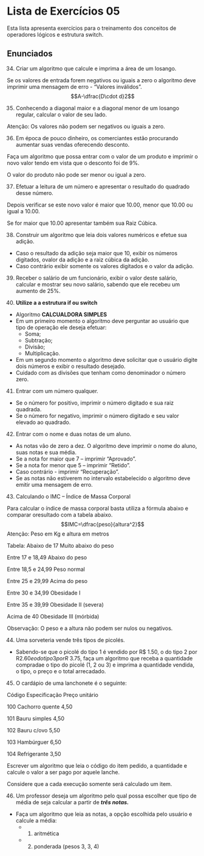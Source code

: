 # Lista de Exercícios 05

Esta lista apresenta exercícios para o treinamento dos conceitos de operadores lógicos e estrutura switch.

## Enunciados
34. Criar um algoritmo que calcule e imprima a área de um losango. 

Se os valores de entrada forem negativos ou iguais a zero o algoritmo deve imprimir uma mensagem de erro - “Valores inválidos”.
$$A-\dfrac{D\cdot d}2$$

35. Conhecendo a diagonal maior e a diagonal menor de um losango regular, calcular o valor de seu lado.

Atenção: Os valores não podem ser negativos ou iguais a zero.

36. Em época de pouco dinheiro, os comerciantes estão procurando aumentar suas vendas oferecendo desconto.

Faça um algoritmo que possa entrar com o valor de um produto e imprimir o novo valor tendo em vista que o desconto foi de 9%.

O valor do produto não pode ser menor ou igual a zero.

37. Efetuar a leitura de um número e apresentar o resultado do quadrado desse número.

Depois verificar se este novo valor é maior que 10.00, menor que 10.00 ou igual a 10.00.

Se for maior que 10.00 apresentar também sua Raiz Cúbica.

38. Construir um algoritmo que leia dois valores numéricos e efetue sua adição.
- Caso o resultado da adição seja maior que 10, exibir os números digitados, ovalor da adição e a raiz cúbica da adição.
- Caso contrário exibir somente os valores digitados e o valor da adição.

39. Receber o salário de um funcionário, exibir o valor deste salário, calcular e mostrar seu novo salário, sabendo que ele recebeu um aumento de 25%.

40. **Utilize a a estrutura if ou switch**
- Algoritmo **CALCUALDORA SIMPLES**
- Em um primeiro momento o algoritmo deve perguntar ao usuário que tipo de operação ele deseja efetuar:
    - Soma;
    - Subtração;
    - Divisão;
    - Multiplicação.
- Em um segundo momento o algoritmo deve solicitar que o usuário digite dois números e exibir o resultado desejado.
- Cuidado com as divisões que tenham como denominador o número zero.

41. Entrar com um número qualquer.
- Se o número for positivo, imprimir o número digitado e sua raiz quadrada. 
- Se o número for negativo, imprimir o número digitado e seu valor elevado ao quadrado.

42. Entrar com o nome e duas notas de um aluno. 
- As notas vão de zero a dez. O algoritmo deve imprimir o nome do aluno, suas notas e sua média.
- Se a nota for maior que 7 – imprimir “Aprovado”.
- Se a nota for menor que 5 – imprimir “Retido”. 
- Caso contrário - imprimir “Recuperação”.
- Se as notas não estiverem no intervalo estabelecido o algoritmo deve emitir uma mensagem de erro.

43. Calculando o IMC – Índice de Massa Corporal

Para calcular o índice de massa corporal basta utiliza a fórmula abaixo e comparar oresultado com a tabela abaixo.
$$IMC=\dfrac{peso}{altura^2}$$
Atenção: Peso em Kg e altura em metros

Tabela:
Abaixo de 17        Muito abaixo do peso

Entre 17 e 18,49    Abaixo do peso

Entre 18,5 e 24,99  Peso normal

Entre 25 e 29,99    Acima do peso

Entre 30 e 34,99    Obesidade I

Entre 35 e 39,99    Obesidade II (severa)

Acima de 40         Obesidade III (mórbida)

Observação: O peso e a altura não podem ser nulos ou negativos.

44. Uma sorveteria vende três tipos de picolés.
- Sabendo-se que o picolé do tipo 1 é vendido por R$ 1.50, o do tipo 2 por R$2.60 e o do tipo 3 por R$ 3.75, faça um algoritmo que receba a quantidade compradae o tipo do picolé (1, 2 ou 3) e imprima a quantidade vendida, o tipo, o preço e o total arrecadado.

45. O cardápio de uma lanchonete é o seguinte:

Código  Especificação   Preço unitário

100     Cachorro quente 4,50

101     Bauru simples   4,50

102     Bauru c/ovo     5,50

103     Hambúrguer      6,50

104     Refrigerante    3,50

Escrever um algoritmo que leia o código do item pedido, a quantidade e calcule o valor a ser pago por aquele lanche.

Considere que a cada execução somente será calculado um item.

46. Um professor deseja um algoritmo pelo qual possa escolher que tipo de média de seja calcular a partir de ***três notas.***
- Faça um algoritmo que leia as notas, a opção escolhida pelo usuário e calcule a média:
    - 1. aritmética
    - 2. ponderada (pesos 3, 3, 4)